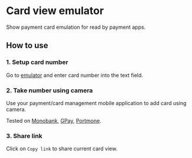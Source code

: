 # Card view emulator

Show payment card emulation for read by payment apps.

## How to use

### 1. Setup card number
Go to [emulator](https://vladforfutdinov.github.io/card-view.github.io/) and enter card number into the text field.

### 2. Take number using camera
Use your payment/card management mobile application to add card using camera.

Tested on [Monobank](https://www.monobank.ua/?lang=uk), [GPay](https://pay.google.com/), [Portmone](https://www.portmone.com).

### 3. Share link
Click on `Copy link` to share current card view.
